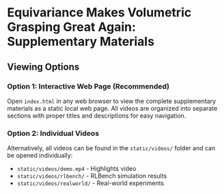 # Equivariance Makes Volumetric Grasping Great Again: Supplementary Materials

## Viewing Options

### Option 1: Interactive Web Page (Recommended)
Open `index.html` in any web browser to view the complete supplementary materials as a static local web page. All videos are organized into separate sections with proper titles and descriptions for easy navigation.

### Option 2: Individual Videos
Alternatively, all videos can be found in the `static/videos/` folder and can be opened individually:
- `static/videos/demo.mp4` - Highlights video
- `static/videos/rlbench/` - RLBench simulation results
- `static/videos/realworld/` - Real-world experiments

